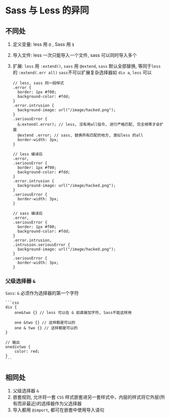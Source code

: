 <author-info date="1631151142875"></author-info>

# Sass 与 Less 的异同

## 不同处

1. 定义变量: less 用 `@` , Sass 用 `$`
2. 导入文件: less 一次只能导入一个文件, sass 可以同时导入多个
3. 扩展:
   `less` 用 `:extend()`, `sass` 用 `@extend`, `sass` 默认全部替换, 等同于`less` 的 `:extend(.err all)`
   `sass`不可以扩展复杂选择器如 `div a`, `less` 可以

   ```less
   // less, sass 同一段样式
   .error {
     border: 1px #f00;
     background-color: #fdd;
   }
   .error.intrusion {
     background-image: url("/image/hacked.png");
   }
   .seriousError {
     &:extend(.error); // less, 没有用all指令, 进行严格匹配, 完全相等才会扩展
     @extend .error; // sass, 替换所有匹配的地方, 类似less 的all
     border-width: 3px;
   }

   // less 编译后
   .error,
   .seriousError {
     border: 1px #f00;
     background-color: #fdd;
   }
   .error.intrusion {
     background-image: url("/image/hacked.png");
   }
   .seriousError {
     border-width: 3px;
   }

   // sass 编译后
   .error,
   .seriousError {
     border: 1px #f00;
     background-color: #fdd;
   }
   .error.intrusion,
   .intrusion.seriousError {
     background-image: url("/image/hacked.png");
   }
   .seriousError {
     border-width: 3px;
   }
   ```

### 父级选择器 `&`

`Sass`: `&` 必须作为选择器的第一个字符

    ```css
    div {
        one&two {} // less 可以在 & 前直接加字符, Sass不能这样用

        one &two {} // 这样都是可以的
        one & two {} // 这样都是可以的
    }

    // 输出
    onedivtwo {
        color: red;
    }
    ```

## 相同处

1. 父级选择器 `&`
2. 嵌套规则, 允许将一套 `CSS` 样式嵌套进另一套样式中，内层的样式将它外层(所有而非最近)的选择器作为父选择器
3. 导入都用 `@import`, 都可在嵌套中使用导入语句
